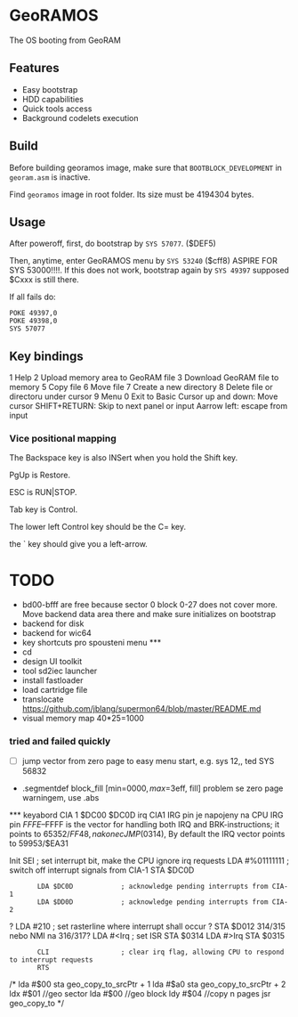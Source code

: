 # GeoRAMOS

The OS booting from GeoRAM

## Features
- Easy bootstrap
- HDD capabilities
- Quick tools access
- Background codelets execution

## Build

Before building georamos image, make sure that ```BOOTBLOCK_DEVELOPMENT``` in ```georam.asm``` is inactive.

Find ```georamos``` image in root folder. Its size must be 4194304 bytes.

## Usage
After poweroff, first, do bootstrap by ```SYS 57077```. ($DEF5)

Then, anytime, enter GeoRAMOS menu by ```SYS 53240``` ($cff8) ASPIRE FOR SYS 53000!!!!. If this does not work, bootstrap again by ```SYS 49397``` supposed $Cxxx is still there.

If all fails do:
```
POKE 49397,0
POKE 49398,0
SYS 57077
```

## Key bindings
1    Help
2    Upload memory area to GeoRAM file
3    Download GeoRAM file to memory
5    Copy file
6    Move file
7    Create a new directory
8    Delete file or directoru under cursor
9    Menu
0    Exit to Basic
Cursor up and down: Move cursor
SHIFT+RETURN: Skip to next panel or input
Aarrow left: escape from input



### Vice positional mapping

The Backspace key is also INSert when you hold the Shift key.

PgUp is Restore.

ESC is RUN|STOP.

Tab key is Control.

The lower left Control key should be the C= key.

the ` key should give you a left-arrow.


# TODO
- bd00-bfff are free because sector 0 block 0-27 does not cover more. Move backend data area there and make sure initializes on bootstrap
- backend for disk
- backend for wic64
- key shortcuts pro spousteni menu ***
- cd
- design UI toolkit
- tool sd2iec launcher
- install fastloader
- load cartridge file
- translocate  https://github.com/jblang/supermon64/blob/master/README.md
- visual memory map 40*25=1000
### tried and failed quickly
- [ ] jump vector from zero page to easy menu start, e.g. sys 12,, ted SYS 56832
- .segmentdef block_fill [min=$0000, max=$3eff, fill] problem se zero page warningem, use .abs


*** keyabord CIA 1 $DC00
$DC0D irq
CIA1 IRG pin je napojeny na CPU IRG pin
$FFFE–$FFFF is the vector for handling both IRQ and BRK-instructions; it points to 65352/$FF48, nakonec 	JMP ($0314), By default the IRQ vector points to 59953/$EA31

Init       SEI                  ; set interrupt bit, make the CPU ignore irq requests
           LDA #%01111111       ; switch off interrupt signals from CIA-1
           STA $DC0D

           LDA $DC0D            ; acknowledge pending interrupts from CIA-1
           LDA $DD0D            ; acknowledge pending interrupts from CIA-2

?          LDA #210             ; set rasterline where interrupt shall occur
?          STA $D012
314/315 nebo NMI na 316/317?
           LDA #<Irq            ; set ISR
           STA $0314
           LDA #>Irq
           STA $0315

           CLI                  ; clear irq flag, allowing CPU to respond to interrupt requests
           RTS


/*
    lda #$00
    sta geo_copy_to_srcPtr + 1
    lda #$a0
    sta geo_copy_to_srcPtr + 2
    ldx #$01 //geo sector
    lda #$00 //geo block
    ldy #$04 //copy n pages
    jsr geo_copy_to
*/